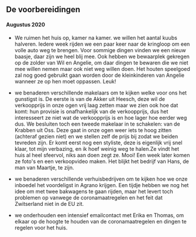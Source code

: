 ## De voorbereidingen
#### Augustus 2020
* We ruimen het huis op, kamer na kamer. we willen het aantal kuubs halveren. Iedere week rijden we een paar keer naar de kringloop om een volle auto weg te brengen. Voor sommige dingen vinden we een nieuw baasje, daar zijn we heel blij mee. Ook hebben we bewaarplek gekregen op de zolder van Wil en Angelie, om daar dingen te bewaren die we niet mee willen nemen maar ook niet weg willen doen. Het houten speelgoed zal nog goed gebruikt gaan worden door de kleinkinderen van Angelie wanneer ze op hen moet oppassen. Leuk!
* we benaderen verschillende makelaars om te kijken welke voor ons het gunstigst is. De eerste is van de Akker uit Heesch, deze wil de verkoopprijs in onze ogen vrij laag zetten maar we zien ook hoe dat komt: hun provisie is onafhankelijk van de verkoopprijs, dus het interesseert ze niet wat de verkoopprijs is en hoe lager hoe eerder weg dus. We besluiten toch een tweede makelaar in te schakelen: van de Krabben uit Oss. Deze gaat in onze ogen weer iets te hoog zitten (achteraf gezien niet) en we stellen zelf de prijs bij zodat we beiden tevreden zijn. Er komt eerst nog een styliste, deze is eigenlijk vrij snel klaar, tot mijn verbazing, en ik hoef weinig weg te halen.Ze vindt het huis al heel sfeervol, niks aan doen zegt ze. Mooi! Een week later komen ze foto's en een verkoopvideo maken. Het blijkt het bedrijf van Hans, de man van Maartje, te zijn.  

* we benaderen verschillende verhuisbedrijven om te kijken hoe we onze inboedel het voordeligst in Agrano krijgen. Een tijdje hebben we nog het idee om met twee bakwagens te gaan rijden, maar het levert toch problemen op vanwege de coronamaatregelen en het feit dat Zwitserland niet in de EU zit. 
* we onderhouden een intensief emailcontact met Erika en Thomas, om elkaar op de hoogte te houden van de coronamaatregelen en dingen te regelen voor het huis.
